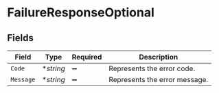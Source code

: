 # FailureResponseOptional


## Fields

| Field                         | Type                          | Required                      | Description                   |
| ----------------------------- | ----------------------------- | ----------------------------- | ----------------------------- |
| `Code`                        | **string*                     | :heavy_minus_sign:            | Represents the error code.    |
| `Message`                     | **string*                     | :heavy_minus_sign:            | Represents the error message. |